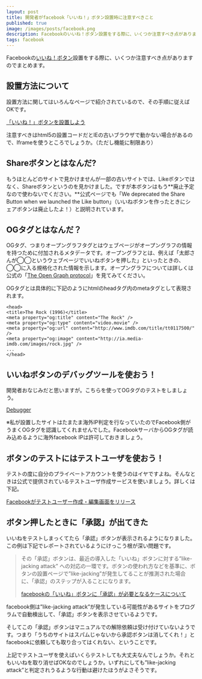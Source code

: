 ```yaml
---
layout: post
title: 開発者がfacebook「いいね！」ボタン設置時に注意すべきこと
published: true
image: /images/posts/facebook.png
description: Facebookのいいね！ボタン設置をする際に、いくつか注意すべき点がありますのでまとめます。
tags: facebook
---
```


Facebookの[いいね！ボタン](https://developers.facebook.com/docs/reference/plugins/like/)設置をする際に、いくつか注意すべき点がありますのでまとめます。

設置方法について
---

設置方法に関してはいろんなページで紹介されているので、その手順に従えばOKです。

[「いいね！」ボタンを設置しよう](http://www.facebook-japan.com/iine.html)

注意すべきはhtml5の設置コードだとIEの古いブラウザで動かない場合があるので、Iframeを使うところでしょうか。（ただし機能に制限あり）

Shareボタンとはなんだ?
---
もうほとんどのサイトで見かけませんが一部の古いサイトでは、Likeボタンではなく、Shareボタンというのを見かけました。ですが本ボタンはもう**廃止予定なので使わないでください。**公式ページでも「We deprecated the Share Button when we launched the Like button」（いいねボタンを作ったときにシェアボタンは廃止したよ！）と説明されています。

OGタグとはなんだ？
---
OGタグ、つまりオープングラフタグとはウェブページがオープングラフの情報を持つために付加されるメタデータです。オープングラフとは、例えば「太郎さんが◯◯というウェブページでいいねボタンを押した」といったときの、◯◯に入る規格化された情報を示します。オープングラフについては詳しくは公式の「[The Open Graph protocol](http://ogp.me/)」を見てみてください。

OGタグとは具体的に下記のようにhtmlのheadタグ内のmetaタグとして表現されます。

    <head>
    <title>The Rock (1996)</title>
    <meta property="og:title" content="The Rock" />
    <meta property="og:type" content="video.movie" />
    <meta property="og:url" content="http://www.imdb.com/title/tt0117500/" />
    <meta property="og:image" content="http://ia.media-imdb.com/images/rock.jpg" />
    ...
    </head>

いいねボタンのデバッグツールを使おう！
---
開発者おなじみだと思いますが。こちらを使ってOGタグのテストをしましょう。

[Debugger](https://developers.facebook.com/tools/debug)

※私が設置したサイトはたまたま海外IP判定を行なっていたのでFacebook側がうまくOGタグを認識してくれませんでした。FacebookサーバからOGタグが読み込めるように海外facebook IPは許可しておきましょう。

ボタンのテストにはテストユーザを使おう！
---

テストの度に自分のプライベートアカウントを使うのはイヤですよね。そんなときは公式で提供されているテストユーザ作成サービスを使いましょう。詳しくは下記。

[Facebookがテストユーザー作成・編集画面をリリース](http://www.koikikukan.com/archives/2011/09/11-013333.php)

ボタン押したときに「承認」が出てきた
---
いいねをテストしまっくてたら「承認」ボタンが表示されるようになりました。この例は下記でレポートされているようにけっこう根が深い問題です。

>その「承認」ボタンは、最近の導入した「いいね」ボタンに対する”like-jacking attack” への対応の一環です。ボタンの使われ方などを基準に、ボタンの設置ページで”like-jacking”が発生してることが推測された場合に、「承認」のステップが入ることになります。
> 
>[facebookの「いいね」ボタンに「承認」が必要となるケースについて](http://blog.bricoleur.in/archives/1216)

facebook側は”like-jacking attack”が発生している可能性があるサイトをプログラムで自動検出して、「承認」ボタンを表示させているようです。

そしてこの「承認」ボタンはマニュアルでの解除依頼は受け付けていないようです。つまり「うちのサイトはスパムじゃないから承認ボタンは消してくれ！」とfacebookに依頼しても取り合ってはくれない、ということです。

上記でテストユーザを使えばいくらテストしても大丈夫なんでしょうか。それともいいねを取り消せばOKなのでしょうか。いずれにしても”like-jacking attack”と判定されうるような行動は避けたほうがよさそうです。

